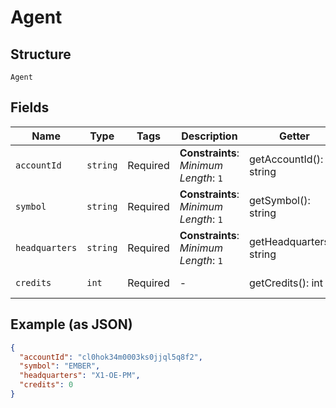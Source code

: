 
# Agent

## Structure

`Agent`

## Fields

| Name | Type | Tags | Description | Getter | Setter |
|  --- | --- | --- | --- | --- | --- |
| `accountId` | `string` | Required | **Constraints**: *Minimum Length*: `1` | getAccountId(): string | setAccountId(string accountId): void |
| `symbol` | `string` | Required | **Constraints**: *Minimum Length*: `1` | getSymbol(): string | setSymbol(string symbol): void |
| `headquarters` | `string` | Required | **Constraints**: *Minimum Length*: `1` | getHeadquarters(): string | setHeadquarters(string headquarters): void |
| `credits` | `int` | Required | - | getCredits(): int | setCredits(int credits): void |

## Example (as JSON)

```json
{
  "accountId": "cl0hok34m0003ks0jjql5q8f2",
  "symbol": "EMBER",
  "headquarters": "X1-OE-PM",
  "credits": 0
}
```

